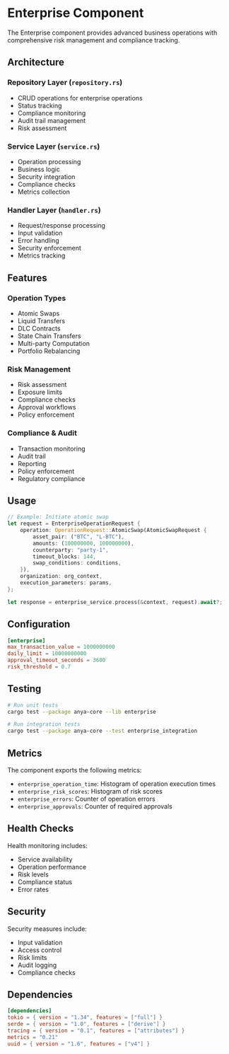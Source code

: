 # Enterprise Component

The Enterprise component provides advanced business operations with comprehensive risk management and compliance tracking.

## Architecture

### Repository Layer (`repository.rs`)

- CRUD operations for enterprise operations
- Status tracking
- Compliance monitoring
- Audit trail management
- Risk assessment

### Service Layer (`service.rs`)

- Operation processing
- Business logic
- Security integration
- Compliance checks
- Metrics collection

### Handler Layer (`handler.rs`)

- Request/response processing
- Input validation
- Error handling
- Security enforcement
- Metrics tracking

## Features

### Operation Types

- Atomic Swaps
- Liquid Transfers
- DLC Contracts
- State Chain Transfers
- Multi-party Computation
- Portfolio Rebalancing

### Risk Management

- Risk assessment
- Exposure limits
- Compliance checks
- Approval workflows
- Policy enforcement

### Compliance & Audit

- Transaction monitoring
- Audit trail
- Reporting
- Policy enforcement
- Regulatory compliance

## Usage

```rust
// Example: Initiate atomic swap
let request = EnterpriseOperationRequest {
    operation: OperationRequest::AtomicSwap(AtomicSwapRequest {
        asset_pair: ("BTC", "L-BTC"),
        amounts: (100000000, 100000000),
        counterparty: "party-1",
        timeout_blocks: 144,
        swap_conditions: conditions,
    }),
    organization: org_context,
    execution_parameters: params,
};

let response = enterprise_service.process(&context, request).await?;
```

## Configuration

```toml
[enterprise]
max_transaction_value = 1000000000
daily_limit = 10000000000
approval_timeout_seconds = 3600
risk_threshold = 0.7
```

## Testing

```bash
# Run unit tests
cargo test --package anya-core --lib enterprise

# Run integration tests
cargo test --package anya-core --test enterprise_integration
```

## Metrics

The component exports the following metrics:

- `enterprise_operation_time`: Histogram of operation execution times
- `enterprise_risk_scores`: Histogram of risk scores
- `enterprise_errors`: Counter of operation errors
- `enterprise_approvals`: Counter of required approvals

## Health Checks

Health monitoring includes:

- Service availability
- Operation performance
- Risk levels
- Compliance status
- Error rates

## Security

Security measures include:

- Input validation
- Access control
- Risk limits
- Audit logging
- Compliance checks

## Dependencies

```toml
[dependencies]
tokio = { version = "1.34", features = ["full"] }
serde = { version = "1.0", features = ["derive"] }
tracing = { version = "0.1", features = ["attributes"] }
metrics = "0.21"
uuid = { version = "1.6", features = ["v4"] }
```
